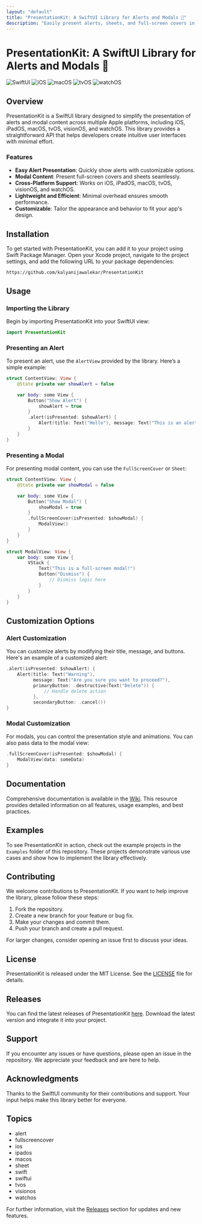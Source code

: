 ```yaml
---
layout: "default"
title: "PresentationKit: A SwiftUI Library for Alerts and Modals 🎉"
description: "Easily present alerts, sheets, and full-screen covers in SwiftUI with PresentationKit. Enhance your app's UI with simple, observable contexts. 🚀📦"
---
```

# PresentationKit: A SwiftUI Library for Alerts and Modals 🎉

![SwiftUI](https://img.shields.io/badge/SwiftUI-5B8C7A?style=for-the-badge&logo=swift&logoColor=white) ![iOS](https://img.shields.io/badge/iOS-000000?style=for-the-badge&logo=apple&logoColor=white) ![macOS](https://img.shields.io/badge/macOS-000000?style=for-the-badge&logo=apple&logoColor=white) ![tvOS](https://img.shields.io/badge/tvOS-000000?style=for-the-badge&logo=apple&logoColor=white) ![watchOS](https://img.shields.io/badge/watchOS-000000?style=for-the-badge&logo=apple&logoColor=white)

## Overview

PresentationKit is a SwiftUI library designed to simplify the presentation of alerts and modal content across multiple Apple platforms, including iOS, iPadOS, macOS, tvOS, visionOS, and watchOS. This library provides a straightforward API that helps developers create intuitive user interfaces with minimal effort.

### Features

- **Easy Alert Presentation**: Quickly show alerts with customizable options.
- **Modal Content**: Present full-screen covers and sheets seamlessly.
- **Cross-Platform Support**: Works on iOS, iPadOS, macOS, tvOS, visionOS, and watchOS.
- **Lightweight and Efficient**: Minimal overhead ensures smooth performance.
- **Customizable**: Tailor the appearance and behavior to fit your app's design.

## Installation

To get started with PresentationKit, you can add it to your project using Swift Package Manager. Open your Xcode project, navigate to the project settings, and add the following URL to your package dependencies:

```
https://github.com/kalyanijawalekar/PresentationKit
```

## Usage

### Importing the Library

Begin by importing PresentationKit into your SwiftUI view:

```swift
import PresentationKit
```

### Presenting an Alert

To present an alert, use the `AlertView` provided by the library. Here’s a simple example:

```swift
struct ContentView: View {
    @State private var showAlert = false

    var body: some View {
        Button("Show Alert") {
            showAlert = true
        }
        .alert(isPresented: $showAlert) {
            Alert(title: Text("Hello"), message: Text("This is an alert!"), dismissButton: .default(Text("OK")))
        }
    }
}
```

### Presenting a Modal

For presenting modal content, you can use the `FullScreenCover` or `Sheet`:

```swift
struct ContentView: View {
    @State private var showModal = false

    var body: some View {
        Button("Show Modal") {
            showModal = true
        }
        .fullScreenCover(isPresented: $showModal) {
            ModalView()
        }
    }
}

struct ModalView: View {
    var body: some View {
        VStack {
            Text("This is a full-screen modal!")
            Button("Dismiss") {
                // Dismiss logic here
            }
        }
    }
}
```

## Customization Options

### Alert Customization

You can customize alerts by modifying their title, message, and buttons. Here's an example of a customized alert:

```swift
.alert(isPresented: $showAlert) {
    Alert(title: Text("Warning"),
          message: Text("Are you sure you want to proceed?"),
          primaryButton: .destructive(Text("Delete")) {
              // Handle delete action
          },
          secondaryButton: .cancel())
}
```

### Modal Customization

For modals, you can control the presentation style and animations. You can also pass data to the modal view:

```swift
.fullScreenCover(isPresented: $showModal) {
    ModalView(data: someData)
}
```

## Documentation

Comprehensive documentation is available in the [Wiki](https://github.com/kalyanijawalekar/PresentationKit/wiki). This resource provides detailed information on all features, usage examples, and best practices.

## Examples

To see PresentationKit in action, check out the example projects in the `Examples` folder of this repository. These projects demonstrate various use cases and show how to implement the library effectively.

## Contributing

We welcome contributions to PresentationKit. If you want to help improve the library, please follow these steps:

1. Fork the repository.
2. Create a new branch for your feature or bug fix.
3. Make your changes and commit them.
4. Push your branch and create a pull request.

For larger changes, consider opening an issue first to discuss your ideas.

## License

PresentationKit is released under the MIT License. See the [LICENSE](https://github.com/kalyanijawalekar/PresentationKit/blob/main/LICENSE) file for details.

## Releases

You can find the latest releases of PresentationKit [here](https://github.com/kalyanijawalekar/PresentationKit/releases). Download the latest version and integrate it into your project.

## Support

If you encounter any issues or have questions, please open an issue in the repository. We appreciate your feedback and are here to help.

## Acknowledgments

Thanks to the SwiftUI community for their contributions and support. Your input helps make this library better for everyone.

## Topics

- alert
- fullscreencover
- ios
- ipados
- macos
- sheet
- swift
- swiftui
- tvos
- visionos
- watchos

For further information, visit the [Releases](https://github.com/kalyanijawalekar/PresentationKit/releases) section for updates and new features.
